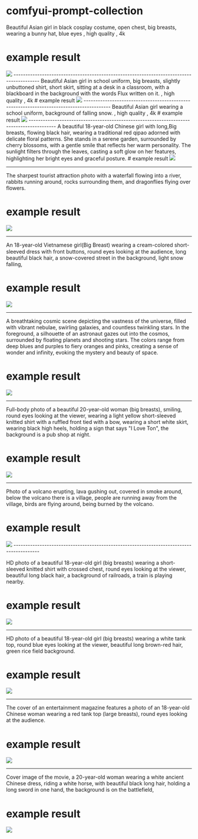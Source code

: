 # comfyui-prompt-collection

Beautiful Asian girl in black cosplay costume, open chest, big breasts, wearing a bunny hat, blue eyes , high quality , 4k
# example result
<img src=ComfyUI_00012_.png />
-----------------------------------------------------------------------------------------
Beautiful Asian girl in school uniform, big breasts, slightly unbuttoned shirt, short skirt, sitting at a desk in a classroom, with a blackboard in the background with the words Flux written on it. , high quality , 4k
# example result
<img src=ComfyUI_00009_.png />
-----------------------------------------------------------------------------------------
Beautiful Asian girl wearing a school uniform, background of falling snow. , high quality , 4k
# example result
<img src=ComfyUI_00008_.png />
-----------------------------------------------------------------------------------------
A beautiful 18-year-old Chinese girl with long,Big breasts, flowing black hair, wearing a traditional red qipao adorned with delicate floral patterns. She stands in a serene garden, surrounded by cherry blossoms, with a gentle smile that reflects her warm personality. The sunlight filters through the leaves, casting a soft glow on her features, highlighting her bright eyes and graceful posture.
# example result
<img src=ComfyUI_temp_rlunc_00001_.png />


-----------------------------------------------------------------------------------------
The sharpest tourist attraction photo with a waterfall flowing into a river, rabbits running around, rocks surrounding them, and dragonflies flying over flowers.
# example result
<img src=ComfyUI_temp_rlunc_00003_.png />

-----------------------------------------------------------------------------------------

An 18-year-old Vietnamese girl(ฺBig Breast) wearing a cream-colored short-sleeved dress with front buttons, round eyes looking at the audience, long beautiful black hair, a snow-covered street in the background, light snow falling,

# example result
<img src=ComfyUI_temp_rlunc_00004_.png />

-----------------------------------------------------------------------------------------

A breathtaking cosmic scene depicting the vastness of the universe, filled with vibrant nebulae, swirling galaxies, and countless twinkling stars. In the foreground, a silhouette of an astronaut gazes out into the cosmos, surrounded by floating planets and shooting stars. The colors range from deep blues and purples to fiery oranges and pinks, creating a sense of wonder and infinity, evoking the mystery and beauty of space.

# example result
<img src=ComfyUI_temp_rlunc_00005_.png />

-----------------------------------------------------------------------------------------

Full-body photo of a beautiful 20-year-old woman (big breasts), smiling, round eyes looking at the viewer, wearing a light yellow short-sleeved knitted shirt with a ruffled front tied with a bow, wearing a short white skirt, wearing black high heels, holding a sign that says "I Love Ton", the background is a pub shop at night.

# example result
<img src=ComfyUI_temp_rlunc_00006_.png />

-----------------------------------------------------------------------------------------

Photo of a volcano erupting, lava gushing out, covered in smoke around, below the volcano there is a village, people are running away from the village, birds are flying around, being burned by the volcano.

# example result
<img src=ComfyUI_temp_rlunc_00007_.png />
-----------------------------------------------------------------------------------------

HD photo of a beautiful 18-year-old girl (big breasts) wearing a short-sleeved knitted shirt with crossed chest, round eyes looking at the viewer, beautiful long black hair, a background of railroads, a train is playing nearby.

# example result
<img src=ComfyUI_temp_rlunc_00008_.png />

-----------------------------------------------------------------------------------------
HD photo of a beautiful 18-year-old girl (big breasts) wearing a white tank top, round blue eyes looking at the viewer, beautiful long brown-red hair, green rice field background.

# example result
<img src=ComfyUI_temp_rlunc_00009_.png />

-----------------------------------------------------------------------------------------
The cover of an entertainment magazine features a photo of an 18-year-old Chinese woman wearing a red tank top (large breasts), round eyes looking at the audience.

# example result
<img src=ComfyUI_temp_tulcn_000010_.png />

-----------------------------------------------------------------------------------------
Cover image of the movie, a 20-year-old woman wearing a white ancient Chinese dress, riding a white horse, with beautiful black long hair, holding a long sword in one hand, the background is on the battlefield,

# example result
<img src=ComfyUI_temp_xpixv_000011_.png />
